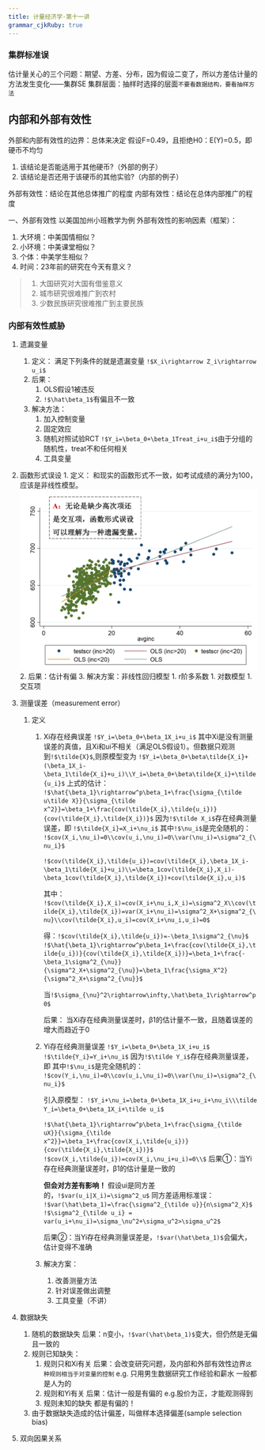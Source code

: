 ```yaml
---
title: 计量经济学·第十一讲
grammar_cjkRuby: true
---
```


### 集群标准误
估计量关心的三个问题：期望、方差、分布，因为假设二变了，所以方差估计量的方法发生变化——集群SE
集群层面：抽样时选择的层面`不要看数据结构，要看抽样方法`

## 内部和外部有效性
外部和内部有效性的边界：总体来决定
假设F=0.49，且拒绝H0：E(Y)=0.5，即硬币不均匀
1. 该结论是否能适用于其他硬币?（外部的例子）
2. 该结论是否还用于该硬币的其他实验?（内部的例子）

外部有效性：结论在其他总体推广的程度
内部有效性：结论在总体内部推广的程度

一、外部有效性
以美国加州小班教学为例
外部有效性的影响因素（框架）：
1. 大环境：中美国情相似？
2. 小环境：中美课堂相似？
3. 个体：中美学生相似？
4. 时间：23年前的研究在今天有意义？

>1. 大国研究对大国有借鉴意义
>2. 城市研究很难推广到农村
>3. 少数民族研究很难推广到主要民族

### 内部有效性威胁
1. 遗漏变量
	1. 定义： 满足下列条件的就是遗漏变量
 `!$X_i\rightarrow Z_i\rightarrow u_i$`
	2. 后果：
		1. OLS假设1被违反
		2. `!$\hat\beta_1$`有偏且不一致
	3. 解决方法：
		1. 加入控制变量
		2. 固定效应
		3. 随机对照试验RCT
			   `!$Y_i=\beta_0+\beta_1Treat_i+u_i$`由于分组的随机性，treat不和任何相关
		4. 工具变量
2. 函数形式误设
	   1. 定义：
	      和现实的函数形式不一致，如考试成绩的满分为100，应该是非线性模型。
	   ![](./images/1684495304520.png)
	2. 后果：估计有偏
	 3. 解决方案：非线性回归模型
		1. r阶多系数
		1. 对数模型
		1. 交互项
3. 测量误差（measurement error）
	1. 定义
		1. Xi存在经典误差
			   `!$Y_i=\beta_0+\beta_1X_i+u_i$`
			  其中Xi是没有测量误差的真值，且Xi和ui不相关（满足OLS假设1）。但数据只观测到`!$\tilde{X}$`,则原模型变为
			  `!$Y_i=\beta_0+\beta\tilde{X_i}+(\beta_1X_i-\beta_1\tilde{X_i}+u_i)\\Y_i=\beta_0+\beta\tilde{X_i}+\tilde{u_i}$`
			  上式的估计：
			  `!$\hat{\beta_1}\rightarrow^p\beta_1+\frac{\sigma_{\tilde u\tilde X}}{\sigma_{\tilde x^2}}=\beta_1+\frac{cov(\tilde{X_i},\tilde{u_i})}{cov(\tilde{X_i},\tilde{X_i})}$`
			  因为`!$\tilde X_i$`存在经典测量误差，即
			  `!$\tilde{X_i}=X_i+\nu_i$`
			  其中`!$\nu_i$`是完全随机的：
				  `!$cov(X_i,\nu_i)=0\\cov(u_i,\nu_i)=0\\var(\nu_i)=\sigma^2_{\nu_i}$`
				  
			  `!$cov(\tilde{X_i},\tilde{u_i})=cov(\tilde{X_i},\beta_1X_i-\beta_1\tilde{X_i}+u_i)\\=\beta_1cov(\tilde{X_i},X_i)-\beta_1cov(\tilde{X_i},\tilde{X_i})+cov(\tilde{X_i},u_i)$`
			  
			  其中：
											  `!$cov(\tilde{X_i},X_i)=cov(X_i+\nu_i,X_i)=\sigma^2_X\\cov(\tilde{X_i},\tilde{X_i})=var(X_i+\nu_i)=\sigma^2_X+\sigma^2_{\nu}\\cov(\tilde{X_i},u_i)=cov(X_i+\nu_i,u_i)=0$` 
			  
			  得：`!$cov(\tilde{X_i},\tilde{u_i})=-\beta_1\sigma^2_{\nu}$`
			   `!$\hat{\beta_1}\rightarrow^p\beta_1+\frac{cov(\tilde{X_i},\tilde{u_i})}{cov(\tilde{X_i},\tilde{X_i})}=\beta_1+\frac{-\beta_1\sigma^2_{\nu}}{\sigma^2_X+\sigma^2_{\nu}}=\beta_1\frac{\sigma_X^2}{\sigma^2_X+\sigma^2_{\nu}}$`
			   
			  当`!$\sigma_{\nu}^2\rightarrow\infty,\hat\beta_1\rightarrow^p 0$`
			  
			后果：
			当Xi存在经典测量误差时，β1的估计量不一致，且随着误差的增大而趋近于0
			  
		2. Yi存在经典测量误差
	  `!$Y_i=\beta_0+\beta_1X_i+u_i$`
			  `!$\tilde{Y_i}=Y_i+\nu_i$`
			  因为`!$\tilde Y_i$`存在经典测量误差，即
			  其中`!$\nu_i$`是完全随机的：
				  `!$cov(Y_i,\nu_i)=0\\cov(u_i,\nu_i)=0\\var(\nu_i)=\sigma^2_{\nu_i}$`
			  
			  引入原模型：
			  `!$Y_i+\nu_i=\beta_0+\beta_1X_i+u_i+\nu_i\\\tilde Y_i=\beta_0+\beta_1X_i+\tilde u_i$`
			  
			  `!$\hat{\beta_1}\rightarrow^p\beta_1+\frac{\sigma_{\tilde uX}}{\sigma_{\tilde x^2}}=\beta_1+\frac{cov(X_i,\tilde{u_i})}{cov(\tilde{X_i},\tilde{X_i})}$`
			   `!$cov(X_i,\tilde{u_i})=cov(X_i,\nu_i+u_i)=0\\$`
		   后果①：当Yi存在经典测量误差时，β1的估计量是一致的
		   
		   **但会对方差有影响！**
		   假设ui是同方差的，`!$var(u_i|X_i)=\sigma^2_u$`
		   同方差适用标准误：
		  `!$var(\hat\beta_1)=\frac{\sigma^2_{\tilde u}}{n\sigma^2_X}$`
		  `!$\sigma^2_{\tilde u_i} = var(u_i+\nu_i)=\sigma_\nu^2+\sigma_u^2>\sigma_u^2$`
		  
			后果②：当Yi存在经典测量误差是，`!$var(\hat\beta_1)$`会偏大，估计变得不准确
		3. 解决方案：
			1. 改善测量方法
			2. 针对误差做出调整
			3. 工具变量（不讲）


4. 数据缺失
	1. 随机的数据缺失
		   后果：n变小，`!$var(\hat\beta_1)$`变大，但仍然是无偏且一致的
	2. 规则已知缺失：
		1. 规则只和Xi有关
			   后果：会改变研究问题，及内部和外部有效性边界`这种规则相当于对变量的控制`
			   e.g. 只用男生数据研究工作经验和薪水
			   一般都是人为的
	    2. 规则和Yi有关
		      后果：估计一般是有偏的
			  e.g.股价为正，才能观测得到
	    3. 规则未知的缺失
		      都是有偏的！
	  3. 由于数据缺失造成的估计偏差，叫做样本选择偏差(sample selection bias)
5. 双向因果关系




